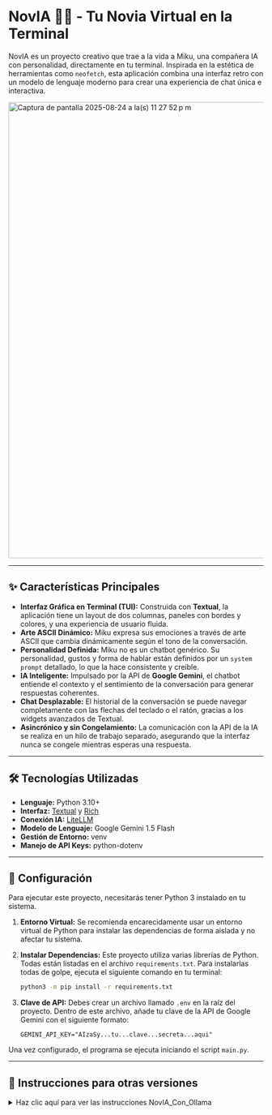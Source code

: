 # NovIA 🤖💕 - Tu Novia Virtual en la Terminal

NovIA es un proyecto creativo que trae a la vida a Miku, una compañera IA con personalidad, directamente en tu terminal. Inspirada en la estética de herramientas como `neofetch`, esta aplicación combina una interfaz retro con un modelo de lenguaje moderno para crear una experiencia de chat única e interactiva.

<img width="1440" height="900" alt="Captura de pantalla 2025-08-24 a la(s) 11 27 52 p m" src="https://github.com/user-attachments/assets/b539e078-325a-47c7-b91a-d2438c17f3f6" />

---

## ✨ Características Principales

* **Interfaz Gráfica en Terminal (TUI):** Construida con **Textual**, la aplicación tiene un layout de dos columnas, paneles con bordes y colores, y una experiencia de usuario fluida.
* **Arte ASCII Dinámico:** Miku expresa sus emociones a través de arte ASCII que cambia dinámicamente según el tono de la conversación.
* **Personalidad Definida:** Miku no es un chatbot genérico. Su personalidad, gustos y forma de hablar están definidos por un `system prompt` detallado, lo que la hace consistente y creíble.
* **IA Inteligente:** Impulsado por la API de **Google Gemini**, el chatbot entiende el contexto y el sentimiento de la conversación para generar respuestas coherentes.
* **Chat Desplazable:** El historial de la conversación se puede navegar completamente con las flechas del teclado o el ratón, gracias a los widgets avanzados de Textual.
* **Asincrónico y sin Congelamiento:** La comunicación con la API de la IA se realiza en un hilo de trabajo separado, asegurando que la interfaz nunca se congele mientras esperas una respuesta.

---

## 🛠️ Tecnologías Utilizadas

* **Lenguaje:** Python 3.10+
* **Interfaz:** [Textual](https://github.com/Textualize/textual) y [Rich](https://github.com/Textualize/rich)
* **Conexión IA:** [LiteLLM](https://github.com/BerriAI/litellm)
* **Modelo de Lenguaje:** Google Gemini 1.5 Flash
* **Gestión de Entorno:** venv
* **Manejo de API Keys:** python-dotenv

---

## 🚀 Configuración

Para ejecutar este proyecto, necesitarás tener Python 3 instalado en tu sistema.

1.  **Entorno Virtual:** Se recomienda encarecidamente usar un entorno virtual de Python para instalar las dependencias de forma aislada y no afectar tu sistema.

2.  **Instalar Dependencias:** Este proyecto utiliza varias librerías de Python. Todas están listadas en el archivo `requirements.txt`. Para instalarlas todas de golpe, ejecuta el siguiente comando en tu terminal:
    ```bash
    python3 -m pip install -r requirements.txt
    ```

3.  **Clave de API:** Debes crear un archivo llamado `.env` en la raíz del proyecto. Dentro de este archivo, añade tu clave de la API de Google Gemini con el siguiente formato:
    ```
    GEMINI_API_KEY="AIzaSy...tu...clave...secreta...aqui"
    ```

Una vez configurado, el programa se ejecuta iniciando el script `main.py`.


---


## 👻 Instrucciones para otras versiones
<details>
<summary>Haz clic aquí para ver las instrucciones NovIA_Con_Ollama</summary>

### 1. Lo primero que tienes que hacer es Descargar e Instalar OLLAMA

### 2. Despues en la terminal escribe este comando: 
    
    ollama run llama3.1:8b

### 3.  **Instalar Dependencias:** Este proyecto utiliza varias librerías de Python. Todas están listadas en el archivo `requirements.txt`. Para instalarlas todas de golpe, ejecuta el siguiente comando en tu terminal:
    python3 -m pip install -r requirements.txt

### 4. Configura la memoria: entra al archivo "memoria.json" y escribe tu nombre y algunos detalles

Una vez configurado, el programa se ejecuta iniciando el script `main.py`.

    

<img width="1440" height="900" alt="Captura de pantalla 2025-09-09 a la(s) 11 56 48 p m" src="https://github.com/user-attachments/assets/4ce64384-a7a7-47d1-b0e7-92981fdc9325" />

</details>

</details>

